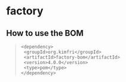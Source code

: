 # factory
## How to use the BOM

>```
> <dependency>
>  <groupId>org.kimfri</groupId>
>  <artifactId>factory-bom</artifactId>
>  <version>4.0.0</version>
>  <type>pom</type>
> </dependency>
>```